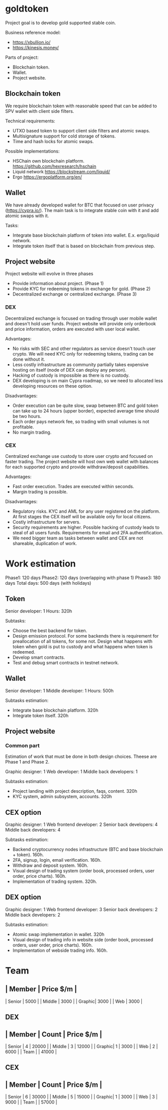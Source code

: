 # goldtoken

Project goal is to develop gold supported stable coin.

Business reference model:
- https://xbullion.io/
- https://kinesis.money/

Parts of project:
- Blockchain token. 
- Wallet.
- Project website.

## Blockchain token

We require blockchain token with reasonable speed that can be added to SPV wallet with client side filters. 

Technical requirements:
- UTXO based token to support client side filters and atomic swaps.
- Multisignature support for cold storage of tokens.
- Time and hash locks for atomic swaps.

Possible implementations:
- HSChain own blockchain platform. https://github.com/hexresearch/hschain
- Liquid network https://blockstream.com/liquid/
- Ergo https://ergoplatform.org/en/

## Wallet 

We have already developed wallet for BTC that focused on user privacy (https://cypra.io/). The main task is to integrate stable coin with it and add atomic swaps with it.

Tasks:
- Integrate base blockchain platform of token into wallet. E.x. ergo/liquid network. 
- Integrate token itself that is based on blockchain from previous step.

## Project website

Project website will evolve in three phases 
- Provide information about project. (Phase 1)
- Provide KYC for redeeming tokens in exchange for gold. (Phase 2)
- Decentralized exchange or centralized exchange. (Phase 3)

### DEX
Decentralized exchange is focused on trading through user mobile wallet and doesn't hold user funds. Project website will provide only orderbook and price information, orders are executed with user local wallet.

Advantages:
- No risks with SEC and other regulators as service doesn't touch user crypto. We will need KYC only for redeeming tokens, trading can be done without it.
- Less costly infrastructure as community partially takes expensive hosting on itself (node of DEX can deploy any person).
- Hacking of custody is impossible as there is no custody. 
- DEX developing is on main Cypra roadmap, so we need to allocated less developing resources on these option.

Disadvantages:
- Order execution can be quite slow, swap between BTC and gold token can take up to 24 hours (upper border), expected average time should be two hours. 
- Each order pays network fee, so trading with small volumes is not profitable.
- No margin trading.

### CEX 
Centralized exchange use custody to store user crypto and focused on faster trading. The project website will host own web wallet with balances for each supported crypto and provide withdraw/deposit capabilities.

Advantages:
- Fast order execution. Trades are executed within seconds.
- Margin trading is possible.

Disadvantages:
- Regulatory risks. KYC and AML for any user registered on the platform. At first stages the CEX itself will be available only for local citizens. 
- Costly infrastructure for servers.
- Security requirements are higher. Possible hacking of custody leads to steal of all users funds. Requirements for email and 2FA authentification.
- We need bigger team as tasks between wallet and CEX are not shareable, duplication of work.

# Work estimation

Phase1: 120 days
Phase2: 120 days (overlapping with phase 1)
Phase3: 180 days
Total days: 500 days (with holidays)

## Token 

Senior developer: 1
Hours: 320h

Subtasks:
- Choose the best backend for token.
- Design emission protocol. For some backends there is requirement for preallocation of all tokens, for some not. Design what happens with token when gold is put to custody and what happens when token is redeemed.
- Develop smart contracts.
- Test and debug smart contracts in testnet network.

## Wallet 

Senior developer: 1
Middle developer: 1 
Hours: 500h 

Subtasks estimation:
- Integrate base blockchain platform. 320h
- Integrate token itself. 320h

## Project website 

### Common part 
Estimation of work that must be done in both design choices. Theese are Phase 1 and Phase 2.

Graphic designer: 1
Web developer: 1
Middle back developers: 1

Subtasks estimation:
- Project landing with project description, faqs, content. 320h 
- KYC system, admin subsystem, accounts. 320h

## CEX option 

Graphic designer: 1
Web frontend developer: 2
Senior back developers: 4
Middle back developers: 4

Subtasks estimation:
- Backend cryptocurrency nodes infrastructure (BTC and base blockchain + token). 160h.
- 2FA, signup, login, email verification. 160h.
- Withdraw and deposit system. 160h.
- Visual design of trading system (order book, processed orders, user order, price charts). 160h.
- Implementation of trading system. 320h.

## DEX option 

Graphic designer: 1
Web frontend developer: 3
Senior back developers: 2
Middle back developers: 2

Subtasks estimation:
- Atomic swap implementation in wallet. 320h
- Visual design of trading info in website side (order book, processed orders, user order, price charts). 160h.
- Implementation of webside trading info. 160h.

# Team 

| Member | Price $/m |
----------------------
| Senior | 5000      |
| Middle | 3000      |
| Graphic| 3000      |
| Web    | 3000      |

## DEX

| Member | Count | Price $/m |
------------------------------
| Senior | 4     | 20000     |
| Middle | 3     | 12000     |
| Graphic| 1     |  3000     |
| Web    | 2     |  6000     |
| Team   |       | 41000     |

## CEX

| Member | Count | Price $/m |
------------------------------
| Senior | 6     | 30000     |
| Middle | 5     | 15000     |
| Graphic| 1     |  3000     |
| Web    | 3     |  9000     |
| Team   |       | 57000     |


